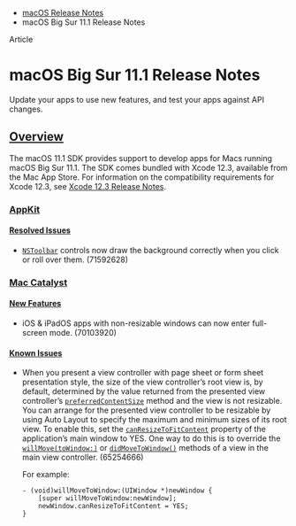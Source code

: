- [macOS Release Notes](https://developer.apple.com/documentation/macos-release-notes)
- macOS Big Sur 11.1 Release Notes

Article

# macOS Big Sur 11.1 Release Notes

Update your apps to use new features, and test your apps against API changes.

## [Overview](https://developer.apple.com/documentation/macos-release-notes/macos-big-sur-11_1-release-notes#Overview)

The macOS 11.1 SDK provides support to develop apps for Macs running macOS Big Sur 11.1. The SDK comes bundled with Xcode 12.3, available from the Mac App Store. For information on the compatibility requirements for Xcode 12.3, see [Xcode 12.3 Release Notes](https://developer.apple.com/documentation/Xcode-Release-Notes/xcode-12_3-release-notes).

### [AppKit](https://developer.apple.com/documentation/macos-release-notes/macos-big-sur-11_1-release-notes#AppKit)

#### [Resolved Issues](https://developer.apple.com/documentation/macos-release-notes/macos-big-sur-11_1-release-notes#Resolved-Issues)

- [`NSToolbar`](https://developer.apple.com/documentation/AppKit/NSToolbar) controls now draw the background correctly when you click or roll over them. (71592628)

### [Mac Catalyst](https://developer.apple.com/documentation/macos-release-notes/macos-big-sur-11_1-release-notes#Mac-Catalyst)

#### [New Features](https://developer.apple.com/documentation/macos-release-notes/macos-big-sur-11_1-release-notes#New-Features)

- iOS & iPadOS apps with non-resizable windows can now enter full-screen mode. (70103920)

#### [Known Issues](https://developer.apple.com/documentation/macos-release-notes/macos-big-sur-11_1-release-notes#Known-Issues)

- When you present a view controller with page sheet or form sheet presentation style, the size of the view controller’s root view is, by default, determined by the value returned from the presented view controller’s [`preferredContentSize`](https://developer.apple.com/documentation/UIKit/UIViewController/preferredContentSize) method and the view is not resizable. You can arrange for the presented view controller to be resizable by using Auto Layout to specify the maximum and minimum sizes of its root view. To enable this, set the [`canResizeToFitContent`](https://developer.apple.com/documentation/UIKit/UIWindow/canResizeToFitContent) property of the application’s main window to YES. One way to do this is to override the [`willMove(toWindow:)`](https://developer.apple.com/documentation/UIKit/UIView/willMove(toWindow:)) or [`didMoveToWindow()`](https://developer.apple.com/documentation/UIKit/UIView/didMoveToWindow()) methods of a view in the main view controller. (65254666)

  For example:

  ```
  - (void)willMoveToWindow:(UIWindow *)newWindow {
      [super willMoveToWindow:newWindow];
      newWindow.canResizeToFitContent = YES;
  }
  ```
